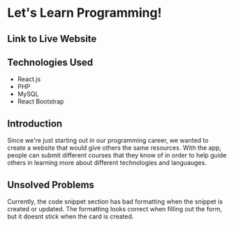 # Let's Learn Programming!

## Link to Live Website

## Technologies Used

- React.js
- PHP
- MySQL
- React Bootstrap 

## Introduction

Since we're just starting out in our programming career, we wanted to create a website that would give others the same resources. With the app, people can submit different courses that they know of in order to help guide others in learning more about different technologies and languauges.

## Unsolved Problems

Currently, the code snippet section has bad formatting when the snippet is created or updated. The formatting looks correct when filling out the form, but it doesnt stick when the card is created. 
